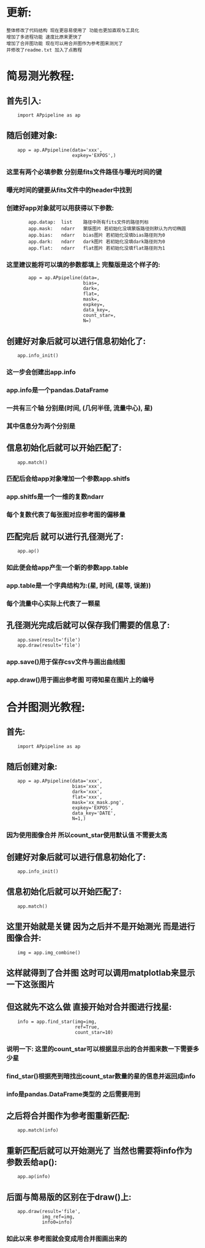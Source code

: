 更新:
===========
    整体修改了代码结构 现在更容易使用了 功能也更加直观与工具化
    增加了多进程功能 速度比原来更快了
    增加了合并图功能 现在可以用合并图作为参考图来测光了
    并修改了readme.txt 加入了点教程

# 简易测光教程:
 ##      首先引入:

        import APpipeline as ap

##      随后创建对象:

        app = ap.APpipeline(data='xxx',
                            expkey='EXPOS',)

###     这里有两个必填参数 分别是fits文件路径与曝光时间的键
###     曝光时间的键要从fits文件中的header中找到
###     创建好app对象就可以用获得以下参数:
            app.datap:  list    路径中所有fits文件的路径列标
            app.mask:   ndarr   蒙版图片 若初始化没填蒙版路径则默认为内切椭圆
            app.bias:   ndarr   bias图片 若初始化没填bias路径则为0
            app.dark:   ndarr   dark图片 若初始化没填dark路径则为0
            app.flat:   ndarr   flat图片 若初始化没填flat路径则为1
###     这里建议能将可以填的参数都填上 完整版是这个样子的:
            app = ap.APpipeline(data=,
                                bias=,
                                dark=,
                                flat=,
                                mask=,
                                expkey=,
                                data_key=,
                                count_star=,
                                N=)

##      创建好对象后就可以进行信息初始化了:

        app.info_init()

###     这一步会创建出app.info
###     app.info是一个pandas.DataFrame
###     一共有三个轴 分别是(时间, (几何半径, 流量中心), 星)
###     其中信息分为两个分别是
    
##      信息初始化后就可以开始匹配了:

        app.match()

###     匹配后会给app对象增加一个参数app.shitfs
###     app.shitfs是一个一维的复数ndarr
###     每个复数代表了每张图对应参考图的偏移量
    
##      匹配完后 就可以进行孔径测光了:

        app.ap()

###     如此便会给app产生一个新的参数app.table
###     app.table是一个字典结构为:(星, 时间, (星等, 误差))
###     每个流量中心实际上代表了一颗星

##      孔径测光完成后就可以保存我们需要的信息了:

        app.save(result='file')
        app.draw(result='file')

###     app.save()用于保存csv文件与画出曲线图
###     app.draw()用于画出参考图 可得知星在图片上的编号

# 合并图测光教程:
##      首先:

        import APpipeline as ap

##      随后创建对象:

        app = ap.APpipeline(data='xxx',
                            bias='xxx',
                            dark='xxx',
                            flat='xxx',
                            mask='xx_mask.png',
                            expkey='EXPOS',
                            data_key='DATE',
                            N=1,)

###     因为使用图像合并 所以count_star使用默认值 不需要太高

##      创建好对象后就可以进行信息初始化了:

        app.info_init()
    
##      信息初始化后就可以开始匹配了:

        app.match()
    
##      这里开始就是关键 因为之后并不是开始测光 而是进行图像合并:

        img = app.img_combine()
    
##      这样就得到了合并图 这时可以调用matplotlab来显示一下这张图片
##      但这就先不这么做 直接开始对合并图进行找星:

        info = app.find_star(img=img,
                             ref=True,
                             count_star=10)

###     说明一下: 这里的count_star可以根据显示出的合并图来数一下需要多少星
###     find_star()根据亮到暗找出count_star数量的星的信息并返回成info
###     info是pandas.DataFrame类型的 之后需要用到
    
##      之后将合并图作为参考图重新匹配:

        app.match(info)

##      重新匹配后就可以开始测光了 当然也需要将info作为参数丢给ap():

        app.ap(info)

##      后面与简易版的区别在于draw()上:

        app.draw(result='file',
                 img_ref=img,
                 info0=info)
        
###     如此以来 参考图就会变成用合并图画出来的
